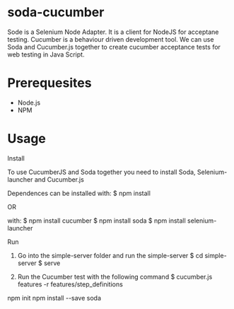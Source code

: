 soda-cucumber
=============
Sode is a Selenium Node Adapter. It is a client for NodeJS for acceptane testing.
Cucumber is a behaviour driven development tool.
We can use Soda and Cucumber.js together to create cucumber acceptance tests for web testing in Java Script.

Prerequesites
=============
- Node.js
- NPM

Usage
=====
Install

To use CucumberJS and Soda together you need to install Soda, Selenium-launcher and Cucumber.js

Dependences can be installed with:
$ npm install

OR

with:
$ npm install cucumber
$ npm install soda
$ npm install selenium-launcher

Run
1. Go into the simple-server folder and run the simple-server
$ cd simple-server
$ serve

2. Run the Cucumber test with the following command
$ cucumber.js features -r features/step_definitions


npm init
npm install --save soda